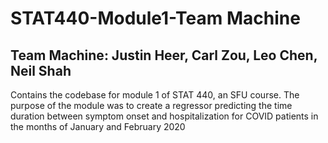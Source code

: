 # STAT440-Module1-Team Machine
## Team Machine: Justin Heer, Carl Zou, Leo Chen, Neil Shah
Contains the codebase for module 1 of STAT 440, an SFU course. The purpose of the module was to create a regressor predicting the time duration between symptom onset and hospitalization for COVID patients in the months of January and February 2020 
